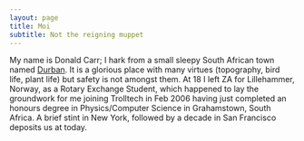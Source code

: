 ```yaml
---
layout: page
title: Moi
subtitle: Not the reigning muppet
---
```


My name is Donald Carr; I hark from a small sleepy South African town named [Durban](https://en.wikipedia.org/wiki/Durban). It is a glorious place with many virtues (topography, bird life, plant life) but safety is not amongst them. At 18 I left ZA for Lillehammer, Norway, as a Rotary Exchange Student, which happened to lay the groundwork for me joining Trolltech in Feb 2006 having just completed an honours degree in Physics/Computer Science in Grahamstown, South Africa. A brief stint in New York, followed by a decade in San Francisco deposits us at today.
